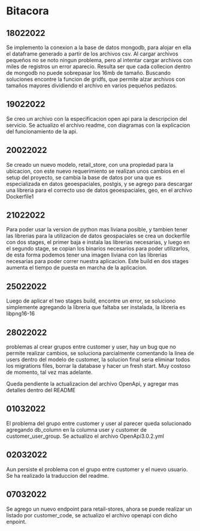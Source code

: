 # Bitacora
## 18022022
Se implemento la conexion a la base de datos mongodb, para alojar en ella el dataframe generado a partir de los archivos csv.
Al cargar archivos pequeños no se noto ningun problema, pero al intentar cargar archivos con miles de registros un error aparecio. 
Resulta ser que cada collecion dentro de mongodb no puede sobrepasar los 16mb de tamaño. Buscando soluciones encontre la funcion de gridfs, que permite alzar archivos con tamaños mayores dividiendo el archivo en varios pequeños pedazos.

## 19022022
Se creo un archivo con la especificacion open api para la descripcion del servicio.
Se actualizo el archivo readme, con diagramas con la explicacion del funcionamiento de la api.

## 20022022
Se creado un nuevo modelo, retail_store, con una propiedad para la ubicacion, con este nuevo requerimiento se realizan unos cambios en el setup del proyecto, se cambia la base de datos por una que es especializada en datos geoespaciales, postgis, y se agrego para descargar una libreria para el correcto uso de datos geoespaciales, geo, en el archivo Dockerfile1

## 21022022
Para poder usar la version de python mas liviana posible, y tambien tener las librerias para la utilizacion de datos geospaciales se crea un dockerfile con dos stages, el primer baja e instala las librerias necesarias, y luego en el segundo stage, se copian los binarios necesarios para poder utilizarlos, de esta forma podemos tener una imagen liviana con las librerias necesarias para poder correr nuestra aplicacion.
Este build en dos stages aumenta el tiempo de puesta en marcha de la aplicacion.

## 25022022
Luego de aplicar el two stages build, encontre un error, se soluciono simplemente agregando la libreria que faltaba ser instalada, la libreria es libpng16-16

## 28022022
problemas al crear grupos entre customer y user, hay un bug que no permite realizar cambios, se soluciona parcialmente comentando la linea de users dentro del modelo de customer, la solucion final seria eliminar todos los migrations files, borrar la database y hacer un fresh start. Muy costoso de momento, tal vez mas adelante.

Queda pendiente la actualizacion del archivo OpenApi, y agregar mas detalles dentro del README

## 01032022
El problema del grupo entre customer y user al parecer queda solucionado agregando db_column en la columna user y customer de customer_user_group.
Se actualizo el archivo OpenApi3.0.2.yml

## 02032022
Aun persiste el problema con el grupo entre customer y el  nuevo usuario.
Se ha realizado la traduccion del readme.

## 07032022
Se agrego un nuevo endpoint para retail-stores, ahora se puede realizar un listado por customer_code, se actualizo el archivo openapi con dicho enpoint.